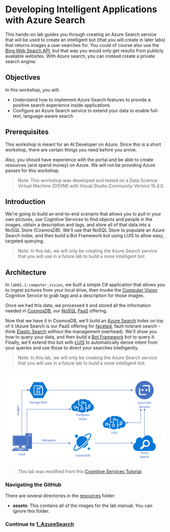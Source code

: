# Developing Intelligent Applications with Azure Search

This hands-on lab guides you through creating an Azure Search service that will be used to create an intelligent bot (that you will create in later labs) that returns images a user searches for. You could of course also use the [Bing Web Search API](https://azure.microsoft.com/en-us/services/cognitive-services/bing-web-search-api/), but that way you would only get results from publicly available websites. With Azure search, you can instead create a private search engine.

## Objectives

In this workshop, you will:

- Understand how to implement Azure Search features to provide a positive search experience inside applications
- Configure an Azure Search service to extend your data to enable full-text, language-aware search  

## Prerequisites

This workshop is meant for an AI Developer on Azure. Since this is a short workshop, there are certain things you need before you arrive.

Also, you should have experience with the portal and be able to create resources (and spend money) on Azure. We will not be providing Azure passes for this workshop.

>Note: This workshop was developed and tested on a Data Science Virtual Machine (DSVM) with Visual Studio Community Version 15.4.0

## Introduction

We're going to build an end-to-end scenario that allows you to pull in your own pictures, use Cognitive Services to find objects and people in the images, obtain a description and tags, and store all of that data into a NoSQL Store (CosmosDB). We'll use that NoSQL Store to populate an Azure Search index, and then build a Bot Framework bot using LUIS to allow easy, targeted querying.

> Note: In this lab, we will only be creating the Azure Search service that you will use in a future lab to build a more intelligent bot.

## Architecture

In `lab01.1-computer_vision`, we built a simple C# application that allows you to ingest pictures from your local drive, then invoke the [Computer Vision](https://www.microsoft.com/cognitive-services/en-us/computer-vision-api) Cognitive Service to grab tags and a description for those images.

Once we had this data, we processed it and stored all the information needed in [CosmosDB](https://azure.microsoft.com/en-us/services/documentdb/), our [NoSQL](https://en.wikipedia.org/wiki/NoSQL) [PaaS](https://azure.microsoft.com/en-us/overview/what-is-paas/) offering.

Now that we have it in CosmosDB, we'll build an [Azure Search](https://azure.microsoft.com/en-us/services/search/) Index on top of it (Azure Search is our PaaS offering for [faceted](https://en.wikipedia.org/wiki/Faceted_search), fault-tolerant search - think [Elastic Search](https://www.elastic.co/products/elasticsearch) without the management overhead). We'll show you how to query your data, and then build a [Bot Framework](https://dev.botframework.com/) bot to query it. Finally, we'll extend this bot with [LUIS](https://www.microsoft.com/cognitive-services/en-us/language-understanding-intelligent-service-luis) to automatically derive intent from your queries and use those to direct your searches intelligently.

> Note: In this lab, we will only be creating the Azure Search service that you will use in a future lab to build a more intelligent bot.

![Architecture Diagram](./resources/assets/AI_Immersion_Arch.png)

> This lab was modified from this [Cognitive Services Tutorial](https://github.com/noodlefrenzy/CognitiveServicesTutorial).

### Navigating the GitHub

There are several directories in the [resources](./resources) folder:

- **assets**: This contains all of the images for the lab manual. You can ignore this folder.

### Continue to [1_AzureSearch](./1_AzureSearch.md)